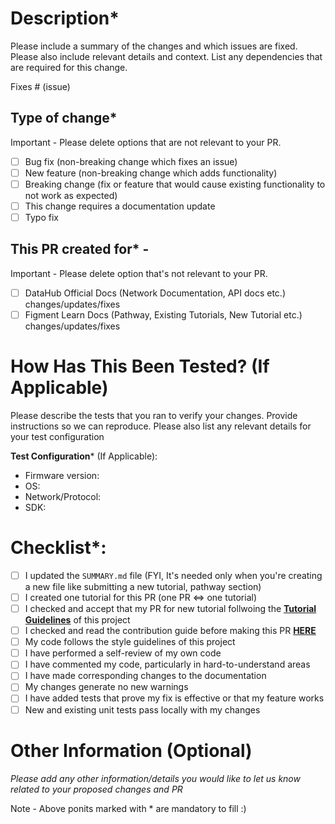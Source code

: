 # Description*

Please include a summary of the changes and which issues are fixed. Please also include relevant details and context. List any dependencies that are required for this change.

Fixes # (issue)

## Type of change*

Important - Please delete options that are not relevant to your PR.

- [ ] Bug fix (non-breaking change which fixes an issue)
- [ ] New feature (non-breaking change which adds functionality)
- [ ] Breaking change (fix or feature that would cause existing functionality to not work as expected)
- [ ] This change requires a documentation update
- [ ] Typo fix

## This PR created for* - 

Important - Please delete option that's not relevant to your PR.

- [ ] DataHub Official Docs (Network Documentation, API docs etc.) changes/updates/fixes
- [ ] Figment Learn Docs (Pathway, Existing Tutorials, New Tutorial etc.) changes/updates/fixes

# How Has This Been Tested? (If Applicable)

Please describe the tests that you ran to verify your changes. Provide instructions so we can reproduce. Please also list any relevant details for your test configuration

**Test Configuration*** (If Applicable):
* Firmware version:
* OS:
* Network/Protocol:
* SDK:

# Checklist*:

- [ ] I updated the `SUMMARY.md` file (FYI, It's needed only when you're creating a new file like submitting a new tutorial, pathway section)
- [ ] I created one tutorial for this PR (one PR <=> one tutorial)
- [ ] I checked and accept that my PR for new tutorial follwoing the [**Tutorial Guidelines**](https://learn.figment.io/other/tutorial-guidelines) of this project
- [ ] I checked and read the contribution guide before making this PR [**HERE**](https://docs.google.com/document/d/13LWLrWzZ34M0ldWGeDANcWxw9nEWk3AX3VwXRBIOs1M/edit)  
- [ ] My code follows the style guidelines of this project
- [ ] I have performed a self-review of my own code
- [ ] I have commented my code, particularly in hard-to-understand areas
- [ ] I have made corresponding changes to the documentation
- [ ] My changes generate no new warnings
- [ ] I have added tests that prove my fix is effective or that my feature works
- [ ] New and existing unit tests pass locally with my changes

# Other Information (Optional)
*Please add any other information/details you would like to let us know related to your proposed changes and PR*

Note - Above ponits marked with * are mandatory to fill :)
